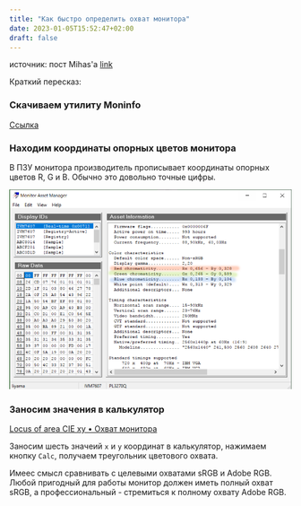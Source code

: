 ```yaml
---
title: "Как быстро определить охват монитора"
date: 2023-01-05T15:52:47+02:00
draft: false
---
```


источник:
пост Mihas'а [link](https://cielab.xyz/forum/viewtopic.php?t=649)

Краткий пересказ:

### Скачиваем утилиту Moninfo

[Ссылка](https://www.entechtaiwan.com/util/moninfo.shtm)

### Находим координаты опорных цветов монитора

В ПЗУ монитора производитель прописывает координаты опорных цветов R, G и B.
Обычно это довольно точные цифры.

![](images/im1.png)

### Заносим значения в калькулятор

[Locus of area CIE xy • Охват монитора](https://cielab.xyz/xylocus.php)

Заносим шесть значеий `x` и `y` координат в калькулятор, нажимаем кнопку `Calc`,
получаем треугольник цветового охвата. 

Имеес смысл сравнивать с целевыми охватами sRGB и Adobe RGB. Любой пригодный для работы монитор должен иметь полный охват sRGB,
а профессиональный - стремиться к полному охвату Adobe RGB.

